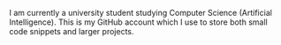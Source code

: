 I am currently a university student studying Computer Science (Artificial Intelligence).
This is my GitHub account which I use to store both small code snippets and larger projects.
